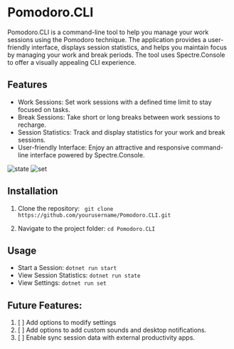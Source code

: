 
# Pomodoro.CLI

Pomodoro.CLI is a command-line tool to help you manage your work sessions using the Pomodoro technique. The application provides a user-friendly interface, displays session statistics, and helps you maintain focus by managing your work and break periods. The tool uses Spectre.Console to offer a visually appealing CLI experience.

## Features

* Work Sessions: Set work sessions with a defined time limit to stay focused on tasks.
* Break Sessions: Take short or long breaks between work sessions to recharge.
* Session Statistics: Track and display statistics for your work and break sessions.
* User-friendly Interface: Enjoy an attractive and responsive command-line interface powered by Spectre.Console.

![state](https://github.com/user-attachments/assets/888e8cdf-2105-45af-be40-3b0b6a1a1485)
![set](https://github.com/user-attachments/assets/b90f157a-2c89-42c2-bde9-c90bfac34029)


## Installation

1. Clone the repository:
  ``` git clone https://github.com/yourusername/Pomodoro.CLI.git```

2. Navigate to the project folder: ``` cd Pomodoro.CLI ```


## Usage

* Start a Session: ``` dotnet run start ```
* View Session Statistics: ``` dotnet run state ```
* View Settings: ``` dotnet run set ```


## Future Features:
1. [ ] Add options to modify settings
2. [ ] Add options to add custom sounds and desktop notifications.
3. [ ] Enable sync session data with external productivity apps.
